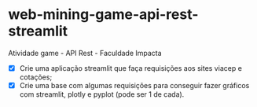 # web-mining-game-api-rest-streamlit
Atividade game - API Rest - Faculdade Impacta

- [X] Crie uma aplicação streamlit que faça requisições aos sites viacep e cotações;
- [X] Crie uma base com algumas requisições para conseguir fazer gráficos com streamlit, plotly  e pyplot (pode ser 1 de cada).
